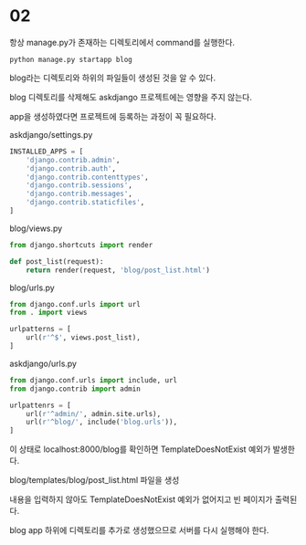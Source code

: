 # 02

항상 manage.py가 존재하는 디렉토리에서 command를 실행한다.

`python manage.py startapp blog`

blog라는 디렉토리와 하위의 파일들이 생성된 것을 알 수 있다.

blog 디렉토리를 삭제해도 askdjango 프로젝트에는 영향을 주지 않는다.

app을 생성하였다면 프로젝트에 등록하는 과정이 꼭 필요하다.

askdjango/settings.py
```py
INSTALLED_APPS = [
    'django.contrib.admin',
    'django.contrib.auth',
    'django.contrib.contenttypes',
    'django.contrib.sessions',
    'django.contrib.messages',
    'django.contrib.staticfiles',
]
```

blog/views.py
```py
from django.shortcuts import render

def post_list(request):
    return render(request, 'blog/post_list.html')
```

blog/urls.py
```py
from django.conf.urls import url
from . import views

urlpatterns = [
    url(r'^$', views.post_list),
]
```

askdjango/urls.py
```py
from django.conf.urls import include, url
from django.contrib import admin

urlpattenrs = [
    url(r'^admin/', admin.site.urls),
    url(r'^blog/', include('blog.urls')),
]
```

이 상태로 localhost:8000/blog를 확인하면 TemplateDoesNotExist 예외가 발생한다.

blog/templates/blog/post_list.html 파일을 생성

내용을 입력하지 않아도 TemplateDoesNotExist 예외가 없어지고 빈 페이지가 출력된다.

blog app 하위에 디렉토리를 추가로 생성했으므로 서버를 다시 실행해야 한다.

